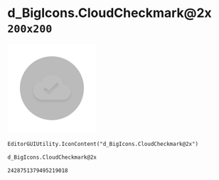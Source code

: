 # d_BigIcons.CloudCheckmark@2x `200x200`
<img src="/img/d_BigIcons.CloudCheckmark@2x.png" width=200 height=200>

``` CSharp
EditorGUIUtility.IconContent("d_BigIcons.CloudCheckmark@2x")
```
```
d_BigIcons.CloudCheckmark@2x
```
```
2428751379495219018
```
